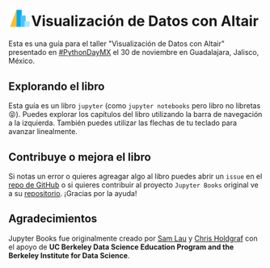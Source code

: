 # <img src="images/logos/altair-logo-light.png" width=45 style="vertical-align:sub" />Visualización de Datos con Altair 

Esta es una guía para el taller "Visualización de Datos con Altair" presentado en [#PythonDayMX](pythonday.mx) el 30 de noviembre en Guadalajara, Jalisco, México.
 
 
## Explorando el libro

Esta guía es un libro `jupyter` (como `jupyter notebooks` pero libro no libretas 😝).
Puedes explorar los capítulos del libro utilizando la barra de navegación a la izquierda. También puedes utilizar las flechas de tu teclado para avanzar linealmente. 

## Contribuye o mejora el libro

Si notas un error o quieres agreagar algo al libro puedes abrir un `issue` en el [repo de GitHub](https://github.com/chekos/visualizacion_de_datos_con_altair) o si quieres contribuir al proyecto `Jupyter Books` original ve a su [repositorio](https://github.com/choldgraf/jupyter-book). 
¡Gracias por la ayuda!

## Agradecimientos 

Jupyter Books fue originalmente creado por [Sam Lau][sam] y [Chris Holdgraf][chris]
con el apoyo de **UC Berkeley Data Science Education Program and the Berkeley
Institute for Data Science**.

[sam]: http://www.samlau.me/
[chris]: https://predictablynoisy.com
